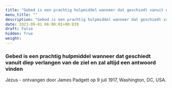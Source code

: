 ```yaml
---
title: "Gebed is een prachtig hulpmiddel wanneer dat geschiedt vanuit diep verlangen van de ziel en zal altijd een antwoord vinden"
menu_title: ""
description: "Gebed is een prachtig hulpmiddel wanneer dat geschiedt vanuit diep verlangen van de ziel en zal altijd een antwoord vinden"
date: 2023-09-01 06:00:01+00:839
draft: False
hidden: True
weight:
---
```

### Gebed is een prachtig hulpmiddel wanneer dat geschiedt vanuit diep verlangen van de ziel en zal altijd een antwoord vinden

Jezus - ontvangen door James Padgett op 9 juli 1917, Washington, DC, USA.
